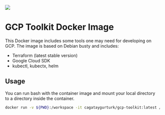 [![](https://images.microbadger.com/badges/image/cagataygurturk/gcp-toolkit.svg)](https://microbadger.com/images/cagataygurturk/gcp-toolkit)

# GCP Toolkit Docker Image

This Docker image includes some tools one may need for developing on GCP. The image is based on Debian busty and includes:

- Terraform (latest stable version)
- Google Cloud SDK
- kubectl, kubectx, helm

## Usage

You can run bash with the container image and mount your local directory to a directory inside the container.

```bash
docker run -v ${PWD}:/workspace -it cagataygurturk/gcp-toolkit:latest /bin/bash
```